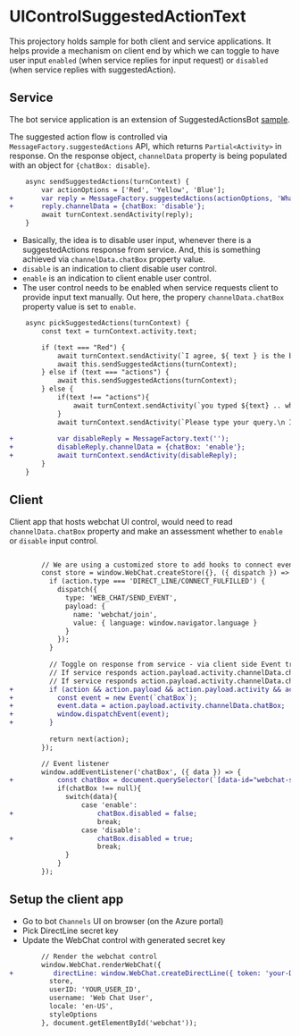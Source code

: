 # UIControlSuggestedActionText

This projectory holds sample for both client and service applications. It helps provide a mechanism on client end by which we can toggle to have user input `enabled` (when service replies for input request) or `disabled` (when service replies with suggestedAction). 

## Service

The bot service application is an extension of SuggestedActionsBot [sample](https://github.com/microsoft/BotBuilder-Samples/tree/master/samples/javascript_nodejs/08.suggested-actions). 

The suggested action flow is controlled via `MessageFactory.suggestedActions` API, which returns `Partial<Activity>` in response. On the response object, `channelData` property is being populated with an object for `{chatBox: disable}`.

```diff
    async sendSuggestedActions(turnContext) {
        var actionOptions = ['Red', 'Yellow', 'Blue'];
+       var reply = MessageFactory.suggestedActions(actionOptions, 'What is the best color?');
+       reply.channelData = {chatBox: 'disable'};
        await turnContext.sendActivity(reply);
    }
```

-   Basically, the idea is to disable user input, whenever there is a suggestedActions response from service. And, this is something achieved via `channelData.chatBox` property value.
-   `disable` is an indication to client disable user control.
-   `enable` is an indication to client enable user control.
-   The user control needs to be enabled when service requests client to provide input text manually. Out here, the propery `channelData.chatBox` property value is set to `enable`.

```diff
    async pickSuggestedActions(turnContext) {
        const text = turnContext.activity.text;

        if (text === "Red") {
            await turnContext.sendActivity(`I agree, ${ text } is the best color.`);
            await this.sendSuggestedActions(turnContext);
        } else if (text === "actions") {            
            await this.sendSuggestedActions(turnContext);
        } else {
            if(text !== "actions"){
                await turnContext.sendActivity(`you typed ${text} .. what's next?`);
            }
            await turnContext.sendActivity(`Please type your query.\n If wanted actions again, type 'actions'.`);
            
+           var disableReply = MessageFactory.text('');
+           disableReply.channelData = {chatBox: 'enable'};
+           await turnContext.sendActivity(disableReply);
        }
    }
```

## Client

Client app that hosts webchat UI control, would need to read `channelData.chatBox` property and make an assessment whether to `enable` or `disable` input control.

```diff

        // We are using a customized store to add hooks to connect event        
        const store = window.WebChat.createStore({}, ({ dispatch }) => next => action => {
          if (action.type === 'DIRECT_LINE/CONNECT_FULFILLED') {
            dispatch({
              type: 'WEB_CHAT/SEND_EVENT',
              payload: {
                name: 'webchat/join',
                value: { language: window.navigator.language }
              }
            });
          }       
          
          // Toggle on response from service - via client side Event trigger
          // If service responds action.payload.activity.channelData.chatBox as enable, ON the user input capability
          // If service responds action.payload.activity.channelData.chatBox as disable, OFF the user input capability and continue with suggestedActions
+         if (action && action.payload && action.payload.activity && action.payload.activity.channelData && action.payload.activity.channelData.chatBox) {
+           const event = new Event(`chatBox`);
+           event.data = action.payload.activity.channelData.chatBox;
+           window.dispatchEvent(event);
+         }
          
          return next(action);
        });

        // Event listener
        window.addEventListener('chatBox', ({ data }) => {
+           const chatBox = document.querySelector(`[data-id="webchat-sendbox-input"]`);
            if(chatBox !== null){
              switch(data){
                  case 'enable':
+                     chatBox.disabled = false;
                      break;
                  case 'disable':
+                     chatBox.disabled = true;
                      break;
              }
            }
        });

```

## Setup the client app

-   Go to bot `Channels` UI on browser (on the Azure portal)
-   Pick DirectLine secret key
-   Update the WebChat control with generated secret key

```diff
        // Render the webchat control
        window.WebChat.renderWebChat({
+          directLine: window.WebChat.createDirectLine({ token: 'your-DirectLine-secret-key' }),
          store,
          userID: 'YOUR_USER_ID',
          username: 'Web Chat User',
          locale: 'en-US',
          styleOptions
        }, document.getElementById('webchat'));
```
